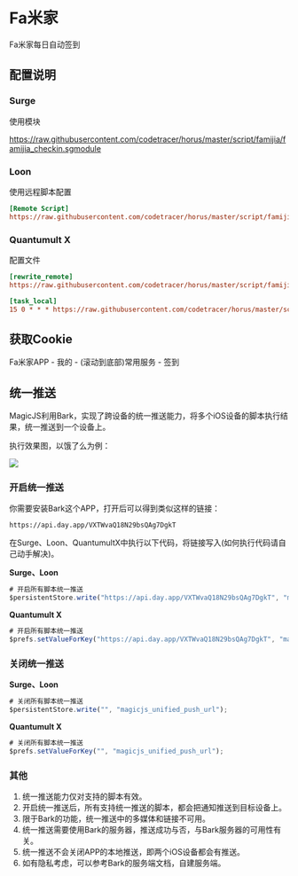 # Fa米家

Fa米家每日自动签到

## 配置说明

### Surge

使用模块

https://raw.githubusercontent.com/codetracer/horus/master/script/famijia/famijia_checkin.sgmodule

### Loon

使用远程脚本配置

```ini
[Remote Script]
https://raw.githubusercontent.com/codetracer/horus/master/script/famijia/famijia_checkin.lnscript, tag=Fa米家_每日签到, enabled=true
```

### Quantumult X

配置文件

```ini
[rewrite_remote]
https://raw.githubusercontent.com/codetracer/horus/master/script/famijia/famijia_checkin.qxrewrite, tag=Fa米家_获取Cookie, enabled=true

[task_local]
15 0 * * * https://raw.githubusercontent.com/codetracer/horus/master/script/famijia/famijia_checkin.js, tag=Fa米家_每日签到, enabled=true
```

## 获取Cookie

Fa米家APP - 我的 - (滚动到底部)常用服务 -  签到

## 统一推送

MagicJS利用Bark，实现了跨设备的统一推送能力，将多个iOS设备的脚本执行结果，统一推送到一个设备上。

执行效果图，以饿了么为例：

![](https://raw.githubusercontent.com/codetracer/horus/master/script/eleme/images/bark.jpg)

### 开启统一推送

你需要安装Bark这个APP，打开后可以得到类似这样的链接：

```http
https://api.day.app/VXTWvaQ18N29bsQAg7DgkT
```

在Surge、Loon、QuantumultX中执行以下代码，将链接写入(如何执行代码请自己动手解决)。

**Surge、Loon**

```javascript
# 开启所有脚本统一推送
$persistentStore.write("https://api.day.app/VXTWvaQ18N29bsQAg7DgkT", "magicjs_unified_push_url");
```

**Quantumult X**

```javascript
# 开启所有脚本统一推送
$prefs.setValueForKey("https://api.day.app/VXTWvaQ18N29bsQAg7DgkT", "magicjs_unified_push_url");
```

### 关闭统一推送

**Surge、Loon**

```javascript
# 关闭所有脚本统一推送
$persistentStore.write("", "magicjs_unified_push_url");
```

**Quantumult X**

```javascript
# 关闭所有脚本统一推送
$prefs.setValueForKey("", "magicjs_unified_push_url");
```

### 其他

1. 统一推送能力仅对支持的脚本有效。
2. 开启统一推送后，所有支持统一推送的脚本，都会把通知推送到目标设备上。
3. 限于Bark的功能，统一推送中的多媒体和链接不可用。
4. 统一推送需要使用Bark的服务器，推送成功与否，与Bark服务器的可用性有关。
5. 统一推送不会关闭APP的本地推送，即两个iOS设备都会有推送。
6. 如有隐私考虑，可以参考Bark的服务端文档，自建服务端。